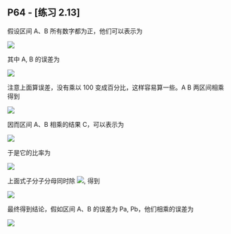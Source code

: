 ## P64 - [练习 2.13]

假设区间 A、B 所有数字都为正，他们可以表示为

<img src="http://latex.codecogs.com/svg.latex?\begin{aligned}& a \pm w_{a} \\& b \pm w_{b}\end{aligned}"/>

其中 A, B 的误差为

<img src="http://latex.codecogs.com/svg.latex?\begin{aligned}& P_{a}=\frac{w_{a}}{a}\\& P_{b}=\frac{w_{b}}{b}\\\end{aligned}"/>

注意上面算误差，没有乘以 100 变成百分比，这样容易算一些。A B 两区间相乘得到

<img src="http://latex.codecogs.com/svg.latex?\begin{aligned}C=AB&=[(a-w_{a})(b-w_{b}), (a+w_{a})(b+w_{b})]\\&= [(ab+w_{a}w_{b})-(aw_{b}+bw_{a}),(ab+w_{a}w_{b})+(aw_{b}+bw_{a})]\end{aligned}"/>

因而区间 A、B 相乘的结果 C，可以表示为

<img src="http://latex.codecogs.com/svg.latex?(ab+w_{a}w_{b})\pm(aw_{b}+bw_{a})"/>

于是它的比率为

<img src="http://latex.codecogs.com/svg.latex?P_{c}=\frac{aw_{b}+bw_{a}}{ab+w_{a}w_{b}}"/>

上面式子分子分母同时除 <img src="http://latex.codecogs.com/svg.latex?w_{a}w_{b}"/>, 得到

<img src="http://latex.codecogs.com/svg.latex?P_{c}=\frac{aw_{b}+bw_{a}}{ab+w_{a}w_{b}}=\frac{\frac{a}{w_{a}}+\frac{b}{w_{b}}}{\frac{ab}{w_{a}w_{b}}+1}=\frac{P_{a}+P_{b}}{P_{a}P_{b}+1}"/>

最终得到结论，假如区间 A、B 的误差为 Pa, Pb，他们相乘的误差为

<img src="http://latex.codecogs.com/svg.latex?P = \frac{P_{a}+P_{b}}{P_{a}P_{b}+1}"/>
